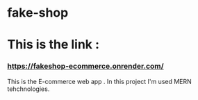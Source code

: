 # fake-shop

# This is the link :
### https://fakeshop-ecommerce.onrender.com/ 


This is the E-commerce web app . 
In this project I'm used MERN tehchnologies.



